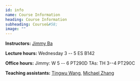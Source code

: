```yaml
---
id: info
name: Course Information
heading: Course Information
subheading: Course&#58; 
image: ""
---
```


**Instructors:**  [Jimmy Ba](http://jimmylba.github.com)

**Lecture hours:** Wednesday 3 -- 5 ES B142 

**Office hours:** Jimmy: W 5 -- 6 PT290D TAs: TH 3--4 PT290C

**Teaching assistants:** [Tingwu Wang](http://www.cs.toronto.edu/~tingwuwang/), [Michael Zhang](https://michaelrzhang.github.io/)


